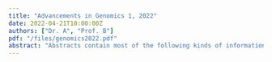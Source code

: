 ```yaml
---
title: "Advancements in Genomics 1, 2022"
date: 2022-04-21T10:00:00Z
authors: ["Dr. A", "Prof. B"]
pdf: "/files/genomics2022.pdf"
abstract: "Abstracts contain most of the following kinds of information in brief form. The body of your paper will, of course, develop and explain these ideas much more fully. As you will see in the samples below, the proportion of your abstract that you devote to each kind of information—and the sequence of that information—will vary, depending on the nature and genre of the paper that you are summarizing in your abstract. And in some cases, some of this information is implied, rather than stated explicitly. The Publication Manual of the American Psychological Association, which is widely used in the social sciences, gives specific guidelines for what to include in the abstract for different kinds of papers—for empirical studies, literature reviews or meta-analyses, theoretical papers, methodological papers, and case studies."
---
```

